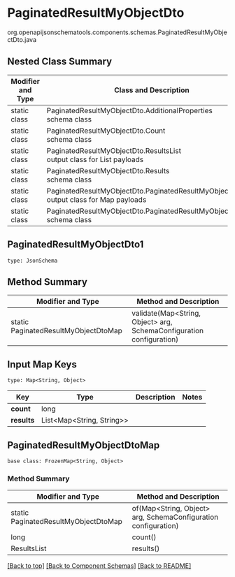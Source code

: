 # PaginatedResultMyObjectDto
org.openapijsonschematools.components.schemas.PaginatedResultMyObjectDto.java

## Nested Class Summary
| Modifier and Type | Class and Description |
| ----------------- | ---------------------- |
| static class | PaginatedResultMyObjectDto.AdditionalProperties<br> schema class |
| static class | PaginatedResultMyObjectDto.Count<br> schema class |
| static class | PaginatedResultMyObjectDto.ResultsList<br> output class for List payloads |
| static class | PaginatedResultMyObjectDto.Results<br> schema class |
| static class | PaginatedResultMyObjectDto.PaginatedResultMyObjectDtoMap<br> output class for Map payloads |
| static class | PaginatedResultMyObjectDto.PaginatedResultMyObjectDto1<br> schema class |

## PaginatedResultMyObjectDto1
```
type: JsonSchema
```

## Method Summary
| Modifier and Type | Method and Description |
| ----------------- | ---------------------- |
| static PaginatedResultMyObjectDtoMap | validate(Map<String, Object> arg, SchemaConfiguration configuration) |

## Input Map Keys
```
type: Map<String, Object>
```
Key | Type |  Description | Notes
------------ | ------------- | ------------- | -------------
**count** | long |  |
**results** | List<Map<String, String>> |  |

## PaginatedResultMyObjectDtoMap
```
base class: FrozenMap<String, Object>
```

### Method Summary
| Modifier and Type | Method and Description |
| ----------------- | ---------------------- |
| static PaginatedResultMyObjectDtoMap | of(Map<String, Object> arg, SchemaConfiguration configuration) |
| long | count()<br> |
| ResultsList | results()<br> |


[[Back to top]](#top) [[Back to Component Schemas]](../../../README.md#Component-Schemas) [[Back to README]](../../../README.md)
